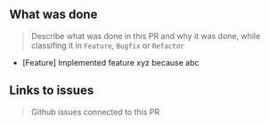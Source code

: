 
## What was done

> Describe what was done in this PR and why it was done, while classifing it in `Feature`, `Bugfix` or `Refactor`

* [Feature] Implemented feature xyz because abc

## Links to issues

> Github issues connected to this PR

